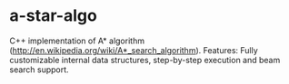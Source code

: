 # a-star-algo
C++ implementation of A* algorithm (http://en.wikipedia.org/wiki/A*_search_algorithm).
Features: Fully customizable internal data structures, step-by-step execution and beam search support.
